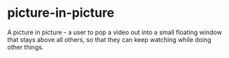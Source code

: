 # picture-in-picture
A picture in picture - a user to pop a video out into a small floating window that stays above all others, so that they can keep watching while doing other things.
